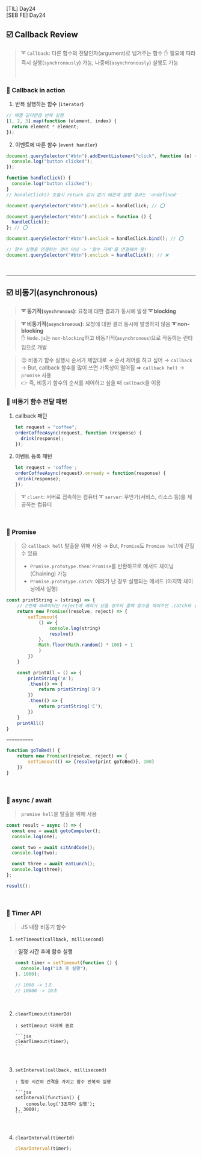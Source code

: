 [TIL] Day24 <br/>
[SEB FE] Day24

## ☑️ Callback Review

> ➰ `Callback`: 다른 함수의 전달인자(argument)로 넘겨주는 함수
> ✋ 필요에 따라 즉시 실행(`synchronously`) 가능, 나중에(`asynchronously`) 실행도 가능
>
> <br/>

### 📎 Callback in action

1. 반복 실행하는 함수 (`iterator`)

```jsx
// 배열 길이만큼 반복 실행
[1, 2, 3].map(function (element, index) {
  return element * element;
});
```

2. 이벤트에 따른 함수 (`event handler`)

```jsx
document.querySelector("#btn").addEventListener("click", function (e) {
  console.log("button clicked");
});
```

```jsx
function handleClick() {
  console.log("button clicked");
}
// handleClick() 호출시 return 값이 없기 때문에 실행 결과는 'undefined'

document.querySelector("#btn").onclick = handleClick; // ⭕️

document.querySelector("#btn").onclick = function () {
  handleClick();
}; // ⭕️

document.querySelector("#btn").onclick = handleClick.bind(); // ⭕️

// 함수 실행을 연결하는 것이 아님 -> '함수 자체'를 연결해야 함!
document.querySelector("#btn").onclick = handleClick(); // ❌
```

<br/>

---

## ☑️ 비동기(asynchronous)

> **➰ 동기적(`synchronous`)**: 요청에 대한 결과가 동시에 발생
> **➰ blocking**

> **➰ 비동기적(`asynchronous`)**: 요청에 대한 결과 동시에 발생하지 않음
> **➰ non-blocking** <br/>
> ✋ `Node.js`는 `non-blocking`하고 비동기적(`asynchronous`)으로 작동하는 런타임으로 개발

> 😐 비동기 함수 실행시 순서가 제맘대로 → 순서 제어를 하고 싶어 → `callback`
> → But, callback 함수를 많이 쓰면 가독성이 떨어짐 ⇒ `callback hell`
> → `promise` 사용 <br/>
> 👉 즉, 비동기 함수의 순서를 제어하고 싶을 때 `callback`을 이용

### 📎 비동기 함수 전달 패턴

1. callback 패턴

   ```jsx
   let request = "coffee";
   orderCoffeeAsync(request, function (response) {
     drink(response);
   });
   ```

2. 이벤트 등록 패턴

   ```jsx
   let request = 'coffee';
   orderCoffeeAsync(request).onready = function(response) {
   	drink(response);
   });
   ```

> ➰ `client`: 서버로 접속하는 컴퓨터
> ➰ `server`: 무언가(서비스, 리소스 등)를 제공하는 컴퓨터

<br/>

### 📎 Promise

> 😐 `callback hell` 탈출을 위해 사용 → But, `Promise`도 `Promise hell`에 갇힐 수 있음
>
> - `Promise.prototype.then`: `Promise`를 반환하므로 메서드 체이닝(Chaining) 가능
> - `Promise.prototype.catch`: 에러가 난 경우 실행되는 메서드 (마지막 체이닝에서 실행)

```jsx
const printString = (string) => {
	// 2번째 파라미터인 reject에 에러가 났을 경우의 콜백 함수을 적어주면 .catch와 같은 역할 수행
	return new Promise((resolve, reject) => {
		setTimeout(
			() => {
				console.log(string)
				resolve()
			},
			Math.floor(Math.random() * 100) + 1
			)
		})
	}

	const printAll = () => {
		printString('A');
		.then(() => {
			return printString('B')
		})
		.then(() => {
			return printString('C');
		})
	}
	printAll()
}

==========

function goToBed() {
	return new Promise((resolve, reject) => {
		setTimeout(() => {resolve(print goToBed)}, 100)
	})
}
```

<br/>

### 📎 async / await

> `promise hell`을 탈출을 위해 사용

```jsx
const result = async () => {
  const one = await gotoComputer();
  console.log(one);

  const two = await sitAndCode();
  console.log(two);

  const three = await eatLunch();
  console.log(three);
};

result();
```

<br/>

### 📎 Timer API

> JS 내장 비동기 함수

1. `setTimeout(callback, millisecond)`

   : 일정 시간 후에 함수 실행

   ```jsx
   const timer = setTimeout(function () {
     console.log("1초 후 실행");
   }, 1000);

   // 1000 -> 1초
   // 10000 -> 10초
   ```

<br/>

2.  `clearTimeout(timerId)`

        : setTimeout 타이머 종료

        ```jsx
        clearTimeout(timer);
        ```

    <br/>

3.  `setInterval(callback, millisecond)`

        : 일정 시간의 간격을 가지고 함수 반복적 실행

        ```jsx
        setInterval(function() {
        	conosle.log('3초마다 실행');
        }, 3000);
        ```

    <br/>

4.  `clearInterval(timerId)`

    ```jsx
    clearInterval(timer);
    ```
